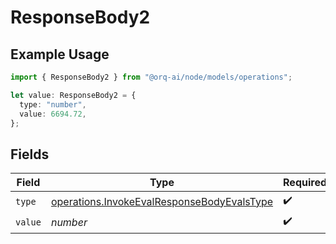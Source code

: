 # ResponseBody2

## Example Usage

```typescript
import { ResponseBody2 } from "@orq-ai/node/models/operations";

let value: ResponseBody2 = {
  type: "number",
  value: 6694.72,
};
```

## Fields

| Field                                                                                                    | Type                                                                                                     | Required                                                                                                 | Description                                                                                              |
| -------------------------------------------------------------------------------------------------------- | -------------------------------------------------------------------------------------------------------- | -------------------------------------------------------------------------------------------------------- | -------------------------------------------------------------------------------------------------------- |
| `type`                                                                                                   | [operations.InvokeEvalResponseBodyEvalsType](../../models/operations/invokeevalresponsebodyevalstype.md) | :heavy_check_mark:                                                                                       | N/A                                                                                                      |
| `value`                                                                                                  | *number*                                                                                                 | :heavy_check_mark:                                                                                       | N/A                                                                                                      |